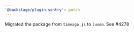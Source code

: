 ```yaml
---
'@backstage/plugin-sentry': patch
---
```


Migrated the package from `timeago.js` to `luxon`. See #4278
